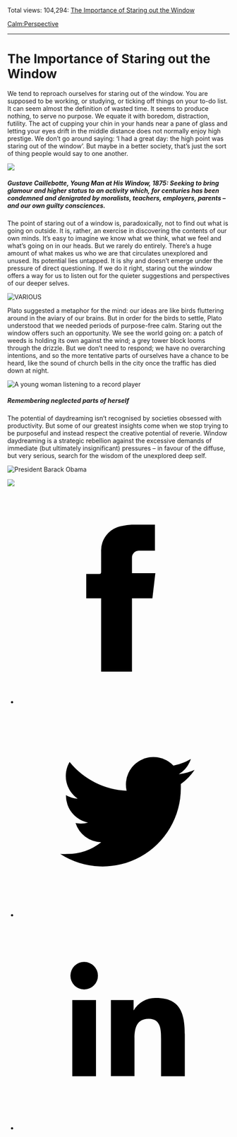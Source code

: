 Total views: 104,294: [The Importance of Staring out the Window](https://www.theschooloflife.com/thebookoflife/the-importance-of-staring-out-the-window/)

[Calm:](https://www.theschooloflife.com/thebookoflife/category/calm/)[Perspective](https://www.theschooloflife.com/thebookoflife/category/calm/perspective/)

* * *

# The Importance of Staring out the Window
<style>
						.alignnone {
  display: block;
  margin-left: auto;
  margin-right: auto;
  align: center:
}

.addtoany_share_save_container {
display:none;
}

.wp-block-image {
		display: block;
  margin-left: auto;
  margin-right: auto;
  width: 50%;
}

.aligncenter {
display: block;
  margin-left: auto;
  margin-right: auto;
  align: center:
}

@media only screen and (max-width: 500px) {
  .wp-block-image {
		display: block;
  margin-left: auto;
  margin-right: auto;
  width: 100%;
} }

h1 {max-width: 600px !important;
}
.s18-single-post .content-area .site-main article .post-cat-header-display + .old-wrapper p {
    font-size: 1.200em
}
						</style>

We tend to reproach ourselves for staring out of the window. You are supposed to be working, or studying, or ticking off things on your to-do list. It can seem almost the definition of wasted time. It seems to produce nothing, to serve no purpose. We equate it with boredom, distraction, futility. The act of cupping your chin in your hands near a pane of glass and letting your eyes drift in the middle distance does not normally enjoy high prestige. We don’t go around saying: ‘I had a great day: the high point was staring out of the window’. But maybe in a better society, that’s just the sort of thing people would say to one another.

![](https://upload.wikimedia.org/wikipedia/commons/a/af/G._Caillebotte_-_Jeune_homme_%C3%A0_la_fen%C3%AAtre.jpg)

##### Gustave Caillebotte, Young Man at His Window, 1875: Seeking to bring glamour and higher status to an activity which, for centuries has been condemned and denigrated by moralists, teachers, employers, parents – and our own guilty consciences.

The point of staring out of a window is, paradoxically, not to find out what is going on outside. It is, rather, an exercise in discovering the contents of our own minds. It’s easy to imagine we know what we think, what we feel and what’s going on in our heads. But we rarely do entirely. There’s a huge amount of what makes us who we are that circulates unexplored and unused. Its potential lies untapped. It is shy and doesn’t emerge under the pressure of direct questioning. If we do it right, staring out the window offers a way for us to listen out for the quieter suggestions and perspectives of our deeper selves.

![VARIOUS](https://www.theschooloflife.com/thebookoflife/wp-content/uploads/2014/09/Rex_PLANE_2982331A.jpg)

Plato suggested a metaphor for the mind: our ideas are like birds fluttering around in the aviary of our brains. But in order for the birds to settle, Plato understood that we needed periods of purpose-free calm. Staring out the window offers such an opportunity. We see the world going on: a patch of weeds is holding its own against the wind; a grey tower block looms through the drizzle. But we don’t need to respond; we have no overarching intentions, and so the more tentative parts of ourselves have a chance to be heard, like the sound of church bells in the city once the traffic has died down at night.

![A young woman listening to a record player](https://www.theschooloflife.com/thebookoflife/wp-content/uploads/2014/09/4617517731.jpg)

##### Remembering neglected parts of herself &nbsp;

The potential of daydreaming isn’t recognised by societies obsessed with productivity. But some of our greatest insights come when we stop trying to be purposeful and instead respect the creative potential of reverie. Window daydreaming is a strategic rebellion against the excessive demands of immediate (but ultimately insignificant) pressures – in favour of the diffuse, but very serious, search for the wisdom of the unexplored deep self.

![President Barack Obama](https://www.theschooloflife.com/thebookoflife/wp-content/uploads/2014/09/868713951.jpg)

[![](https://img.youtube.com/vi/8lz-qrVUecE/0.jpg)](https://www.youtube.com/embed/8lz-qrVUecE '')
<style>
    .iframe-class { display: block !important; }
</style>

- [<svg xmlns="http://www.w3.org/2000/svg" viewbox="0 0 26 26"><title>Facebook</title>
                    <g>
                        <path d="M8.38,10H9.92c.2,0,.29,0,.29-.28,0-.82,0-1.64,0-2.46a3.05,3.05,0,0,1,2.57-3.15A7.22,7.22,0,0,1,14,3.95c.86,0,1.71,0,2.57,0h.25v3.2h-2A.85.85,0,0,0,14,8c0,.62,0,1.24,0,1.91h2.87L16.51,13H14v9H10.21V13H8.38Z"></path>
                    </g>
                </svg>](http://www.facebook.com/sharer/sharer.php?u=https://www.theschooloflife.com/thebookoflife/the-importance-of-staring-out-the-window/)
- [<svg xmlns="http://www.w3.org/2000/svg" viewbox="0 0 26 26"><title>Twitter</title>
                    <path d="M21.69,7.9a6.75,6.75,0,0,1-1.94.53,3.39,3.39,0,0,0,1.48-1.87,6.76,6.76,0,0,1-2.14.82,3.38,3.38,0,0,0-5.75,3.08,9.59,9.59,0,0,1-7-3.53,3.38,3.38,0,0,0,1,4.51A3.36,3.36,0,0,1,5.89,11v0A3.38,3.38,0,0,0,8.6,14.37a3.39,3.39,0,0,1-1.53.06,3.38,3.38,0,0,0,3.15,2.35A6.78,6.78,0,0,1,6,18.22a6.87,6.87,0,0,1-.81,0A9.6,9.6,0,0,0,20,10.08q0-.22,0-.44A6.86,6.86,0,0,0,21.69,7.9Z"></path>
                </svg>](http://twitter.com/share?url=https://www.theschooloflife.com/thebookoflife/the-importance-of-staring-out-the-window/&text=&via=theschooloflife)
- [<svg xmlns="http://www.w3.org/2000/svg" viewbox="0 0 26 26"><title>LinkedIn</title>
<path class="cls-2" d="M6.67,10H9.58v9.36H6.67ZM8.13,5.32A1.69,1.69,0,1,1,6.44,7,1.69,1.69,0,0,1,8.13,5.32"></path><path class="cls-2" d="M11.41,10H14.2v1.28h0A3.06,3.06,0,0,1,17,9.75c2.95,0,3.49,1.94,3.49,4.46v5.14H17.57V14.79c0-1.09,0-2.48-1.51-2.48s-1.75,1.18-1.75,2.4v4.63H11.41Z"></path></svg>](https://www.linkedin.com/shareArticle?mini=true&url=https://www.theschooloflife.com/thebookoflife/the-importance-of-staring-out-the-window/)

